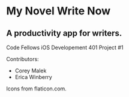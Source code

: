 # My Novel Write Now
## A productivity app for writers.

Code Fellows iOS Developement 401 Project #1

Contributors:
* Corey Malek
* Erica Winberry

Icons from flaticon.com.
